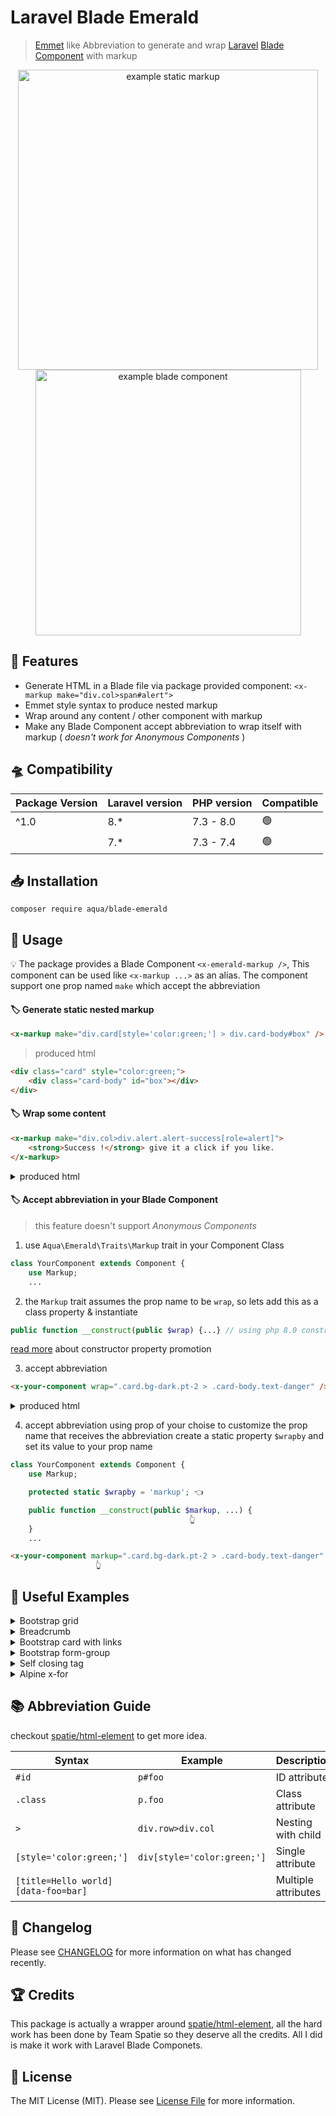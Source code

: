 # Laravel Blade Emerald
> [Emmet](http://emmet.io/) like Abbreviation to generate and wrap [Laravel](https://laravel.com/) [Blade Component](https://laravel.com/docs/master/blade#components) with markup

<p align="center">
    <img src="https://binarymesh.dev/assets/dist/img/static_markup.png" width="480" alt="example static markup" />
    <img src="https://binarymesh.dev/assets/dist/img/blade_component.png" width="425" alt="example blade component" />
</p>

## 🌈 Features

- Generate HTML in a Blade file via package provided component: `<x-markup make="div.col>span#alert">`
- Emmet style syntax to produce nested markup
- Wrap around any content / other component with markup
- Make any Blade Component accept abbreviation to wrap itself with markup ( *doesn't work for Anonymous Components* )


## 🛸 Compatibility

| Package Version | Laravel version | PHP version | Compatible |
|-----------------|-----------------|-------------|------------|
|    ^1.0         |       8.*       |   7.3 - 8.0 |      🟢  |
|                 |       7.*       |   7.3 - 7.4 |      🟢  |

## 📥 Installation

```shell
composer require aqua/blade-emerald
```

## 📖 Usage

💡 The package provides a Blade Component `<x-emerald-markup />`, This component can be used like `<x-markup ...>` as an alias.
The component support one prop named `make` which accept the abbreviation

#### 🏷️ Generate static nested markup

```html
<x-markup make="div.card[style='color:green;'] > div.card-body#box" />
```
> produced html
```html
<div class="card" style="color:green;">
    <div class="card-body" id="box"></div>
</div>
```

#### 🏷️ Wrap some content
```html
<x-markup make="div.col>div.alert.alert-success[role=alert]">
    <strong>Success !</strong> give it a click if you like.
</x-markup>
```
<details>
<summary>produced html</summary>

```html
<div class="col">
    <div class="alert alert-success" role="alert">
        <strong>Success !</strong> give it a click if you like.
    </div>
</div>
```
</details>

#### 🏷️ Accept abbreviation in your Blade Component

> this feature doesn't support *Anonymous Components*

1.  use `Aqua\Emerald\Traits\Markup` trait in your Component Class
```php
class YourComponent extends Component {
    use Markup;
    ...
```
2.  the `Markup` trait assumes the prop name to be `wrap`, so lets add this as a class property & instantiate
```php
public function __construct(public $wrap) {...} // using php 8.0 constructor property promotion
```
[read more](https://php.watch/versions/8.0/constructor-property-promotion) about constructor property promotion

3.  accept abbreviation
```html
<x-your-component wrap=".card.bg-dark.pt-2 > .card-body.text-danger" />
```
<details>
<summary>produced html</summary>

```html
<div class="card bg-dark pt-2">
    <div class="card-body text-danger">
        <!-- actual content of your-component -->
        <p>Laravel... The PHP Framework for Web Artisans</p>
        <!-- actual content of your-component -->
    </div>
</div>
```
</details>

4.  accept abbreviation using prop of your choise
to customize the prop name that receives the abbreviation create a static property `$wrapby` and set its value to your prop name

```php
class YourComponent extends Component {
    use Markup;

    protected static $wrapby = 'markup'; 👈

    public function __construct(public $markup, ...) {
                                        👆
    }
    ...
```

```html
<x-your-component markup=".card.bg-dark.pt-2 > .card-body.text-danger" />
                   👆
```

## 🧰 Useful Examples
<details>
<summary>Bootstrap grid</summary>

```html
<x-markup make="div.container > div.row > div.col-md-6">
    <p>Hello world!</p>
</x-markup>
```
</details>

<details>
<summary>Breadcrumb</summary>

```html
<x-markup make="nav[aria-label=breadcrumb]>ol.breadcrumb">
    <li class="breadcrumb-item"><a href="#">Home</a></li>
    <li class="breadcrumb-item active" aria-current="page">Library</li>
</x-markup>
```
</details>

<details>
<summary>Bootstrap card with links</summary>

```html
<x-markup make="div.card.text-center">
    <x-markup make="div.card-header>ul.nav.nav-pills.card-header-pills">
        <x-markup make="li.nav-item>a.nav-link.active[href=#]">Active</x-markup>
        <x-markup make="li.nav-item>a.nav-link[href=#]">Link</x-markup>
        <x-markup make="li.nav-item>a.nav-link.disabled[href=# tabindex=-1 aria-disabled=true]">Disabled</x-markup>
    </x-markup>
    <div class="card-body">
        <p class="card-text">With supporting text below as a natural lead-in to additional content.</p>
    </div>
</x-markup>
```
</details>

<details>
<summary>Bootstrap form-group</summary>

```html
<x-markup make="div.form-group>div.mb-3">
    <label for="email" class="form-label">Email address</label>
    <input type="email" class="form-control" id="email" aria-describedby="emailHelp" />

    <x-markup make="div>div.#emailHelp.form-text>span.text-danger.validation-msg" />
</x-markup>
```
</details>

<details>
<summary>Self closing tag</summary>

```html
<x-markup make="img#profile[src=/avatar.jpg width=80]" />
```

</details>

<details>
<summary>Alpine x-for</summary>

```html
<ul x-data="{ colors: [{ id: 1, label: 'Green' }, ...] }">
    <x-markup make="template[x-for=color in colors] [:key=color.id] > li[x-text=color.label]" />
</ul>
```
> equivalent to
```html
<ul x-data="{ colors: ...}">
    <template x-for="color in colors" :key="color.id">
        <li x-text="color.label"></li>
    </template>
</ul>
```
</details>


## 📚 Abbreviation Guide
checkout [spatie/html-element](https://github.com/spatie/html-element#examples) to get more idea.

| Syntax | Example | Description |
|-----------------|-----------------|-----------------|
| `#id` | `p#foo` | ID attribute |
| `.class` | `p.foo` | Class attribute |
| `>` | `div.row>div.col` | Nesting with child |
| `[style='color:green;']` | `div[style='color:green;']` | Single attribute |
| `[title=Hello world][data-foo=bar]` |  | Multiple attributes |

## 📅 Changelog

Please see [CHANGELOG](CHANGELOG.md) for more information on what has changed recently.

## 🏆 Credits
This package is actually a wrapper around [spatie/html-element](https://github.com/spatie/html-element), all the hard work has been done by Team Spatie so they deserve all the credits. All I did is make it work with Laravel Blade Componets.

## 🎫 License

The MIT License (MIT). Please see [License File](LICENSE.md) for more information.
